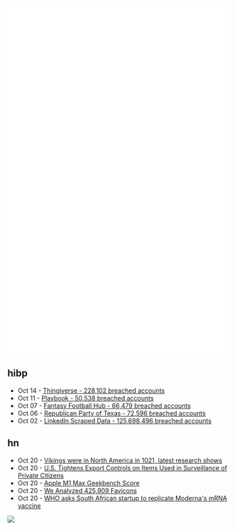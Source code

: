 ![Metrics](https://raw.githubusercontent.com/phixion/phixion/master/metrics.svg)

## hibp

<!--
for https://github.com/phixion/phixion/blob/main/.github/workflows/feeds.yml
-->
<!--START_SECTION:haveibeenpwnd-->
- Oct 14 - [Thingiverse - 228,102 breached accounts](https://haveibeenpwned.com/PwnedWebsites#Thingiverse)
- Oct 11 - [Playbook - 50,538 breached accounts](https://haveibeenpwned.com/PwnedWebsites#Playbook)
- Oct 07 - [Fantasy Football Hub - 66,479 breached accounts](https://haveibeenpwned.com/PwnedWebsites#FantasyFootballHub)
- Oct 06 - [Republican Party of Texas - 72,596 breached accounts](https://haveibeenpwned.com/PwnedWebsites#RepublicanPartyOfTexas)
- Oct 02 - [LinkedIn Scraped Data - 125,698,496 breached accounts](https://haveibeenpwned.com/PwnedWebsites#LinkedInScrape)
<!--END_SECTION:haveibeenpwnd-->

## hn

<!--
for https://github.com/phixion/phixion/blob/main/.github/workflows/feeds.yml
-->
<!--START_SECTION:hn-->
- Oct 20 - [Vikings were in North America in 1021, latest research shows](https://www.nature.com/articles/s41586-021-03972-8)
- Oct 20 - [U.S. Tightens Export Controls on Items Used in Surveillance of Private Citizens](https://www.commerce.gov/news/press-releases/2021/10/commerce-tightens-export-controls-items-used-surveillance-private)
- Oct 20 - [Apple M1 Max Geekbench Score](https://browser.geekbench.com/v5/cpu/10496766)
- Oct 20 - [We Analyzed 425,909 Favicons](https://iconmap.io/blog)
- Oct 20 - [WHO asks South African startup to replicate Moderna's mRNA vaccine](https://www.npr.org/sections/goatsandsoda/2021/10/19/1047411856/the-great-vaccine-bake-off-has-begun)
<!--END_SECTION:hn-->

<!--
for https://yhype.me
-->
![](https://hit.yhype.me/github/profile?user_id=13013670)
